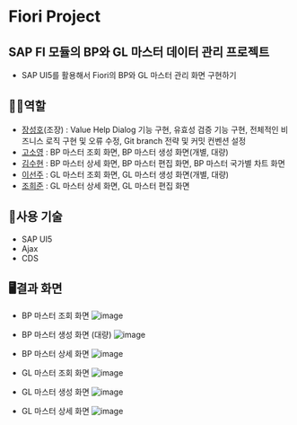 # Fiori Project

## SAP FI 모듈의 BP와 GL 마스터 데이터 관리 프로젝트 
- SAP UI5를 활용해서 Fiori의 BP와 GL 마스터 관리 화면 구현하기

## 👨‍💻역할
- [장성호](https://github.com/tjdgh925)(조장) : Value Help Dialog 기능 구현, 유효성 검증 기능 구현, 전체적인 비즈니스 로직 구현 및 오류 수정,
   Git branch 전략 및 커밋 컨벤션 설정
- [고소영](https://github.com/ko-so-young) : BP 마스터 조회 화면, BP 마스터 생성 화면(개별, 대량)
- [김수현](https://github.com/KIM-SOO-H) : BP 마스터 상세 화면, BP 마스터 편집 화면, BP 마스터 국가별 차트 화면
- [이선주](https://github.com/SUNJU10) : GL 마스터 조회 화면, GL 마스터 생성 화면(개별, 대량)
- [조희준](https://github.com/Back-Do) : GL 마스터 상세 화면, GL 마스터 편집 화면


## 🔨사용 기술
- SAP UI5
- Ajax
- CDS

## 🖥결과 화면
- BP 마스터 조회 화면
![image](https://user-images.githubusercontent.com/74356299/214286466-d545ae01-0418-4f46-bd3d-a220f40d327a.png)


- BP 마스터 생성 화면 (대량)
![image](https://user-images.githubusercontent.com/74356299/214286824-5918f2af-bf43-4959-956d-3aaaa330659f.png)


- BP 마스터 상세 화면
![image](https://user-images.githubusercontent.com/74356299/214286909-89e24365-8c66-4ceb-bc78-8db0dff87b6f.png)


- GL 마스터 조회 화면
![image](https://user-images.githubusercontent.com/74356299/214287064-d1878552-c7df-47ae-b68d-dbdf4af30da7.png)


- GL 마스터 생성 화면
![image](https://user-images.githubusercontent.com/74356299/214287127-09ca67d8-ab2c-4fd6-ab8e-873db90dbace.png)


- GL 마스터 상세 화면
![image](https://user-images.githubusercontent.com/74356299/214287110-ed99f09c-6215-4675-9c72-dbaf0d3bbb0f.png)
